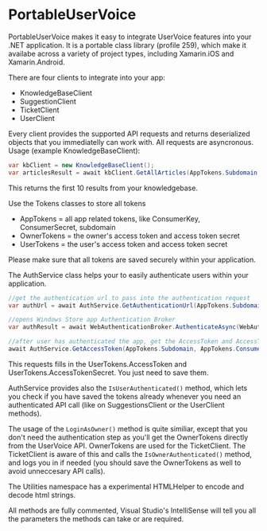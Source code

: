 # PortableUserVoice

PortableUserVoice makes it easy to integrate UserVoice features into your .NET application. It is a portable class library (profile 259), which make it availabe across a variety of project types, including Xamarin.iOS and Xamarin.Android.

There are four clients to integrate into your app:
- KnowledgeBaseClient
- SuggestionClient
- TicketClient
- UserClient

Every client provides the supported API requests and returns deserialized objects that you immediatelly can work with. All requests are asyncronous. Usage (example KnowledgeBaseClient):

```csharp
var kbClient = new KnowledgeBaseClient();
var articlesResult = await kbClient.GetAllArticles(AppTokens.Subdomain, AppTokens.ConsumerKey, AppTokens.ConsumerSecret);
```

This returns the first 10 results from your knowledgebase.

Use the Tokens classes to store all tokens
- AppTokens = all app related tokens, like ConsumerKey, ConsumerSecret, subdomain
- OwnerTokens = the owner's access token and access token secret
- UserTokens = the user's access token and access token secret

Please make sure that all tokens are saved securely within your application.

The AuthService class helps your to easily authenticate users within your application. 
```csharp
//get the authentication url to pass into the authentication request
var authUrl = await AuthService.GetAuthenticationUrl(AppTokens.Subdomain, AppTokens.ConsumerKey, AppTokens.ConsumerSecret, AppTokens.CallbackUrl);

//opens Windows Store app Authentication Broker
var authResult = await WebAuthenticationBroker.AuthenticateAsync(WebAuthenticationOptions.None, new Uri(authUrl), new Uri(AppTokens.CallbackUrl));

//after user has authenticated the app, get the AccessToken and AccessTokenSecret
await AuthService.GetAccessToken(AppTokens.Subdomain, AppTokens.ConsumerKey, AppTokens.ConsumerSecret, authUrl, authResult.ResponseData);
```

This requests fills in the UserTokens.AccessToken and UserTokens.AccessTokenSecret. You just need to save them.

AuthService provides also the ``` IsUserAuthenticated() ``` method, which lets you check if you have saved the tokens already whenever you need an authenticated API call (like on SuggestionsClient or the UserClient methods).

The usage of the ``` LoginAsOwner() ``` method is quite similiar, except that you don't need the authentication step as you'll get the OwnerTokens directly from the UserVoice API. OwnerTokens are used for the TicketClient. The TicketClient is aware of this and calls the ``` IsOwnerAuthenticated() ``` method, and logs you in if needed (you should save the OwnerTokens as well to avoid unneccesary API calls).

The Utilities namespace has a experimental HTMLHelper to encode and decode html strings. 

All methods are fully commented, Visual Studio's IntelliSense will tell you all the parameters the methods can take or are required.

